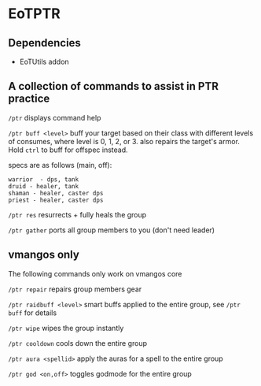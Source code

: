 # EoTPTR

## Dependencies
- EoTUtils addon

## A collection of commands to assist in PTR practice

`/ptr`
displays command help

`/ptr buff <level>` 
buff your target based on their class with different levels of consumes, where level is 0, 1, 2, or 3.
also repairs the target's armor. Hold `ctrl` to buff for offspec instead.

specs are as follows (main, off):
```
warrior  - dps, tank
druid - healer, tank
shaman - healer, caster dps
priest - healer, caster dps
```

`/ptr res`
resurrects + fully heals the group

`/ptr gather`
ports all group members to you (don't need leader)

## vmangos only
The following commands only work on vmangos core

`/ptr repair`
repairs group members gear

`/ptr raidbuff <level>`
smart buffs applied to the entire group, see `/ptr buff` for details

`/ptr wipe`
wipes the group instantly

`/ptr cooldown`
cools down the entire group

`/ptr aura <spellid>`
apply the auras for a spell to the entire group

`/ptr god <on,off>`
toggles godmode for the entire group
